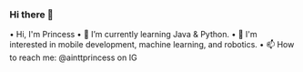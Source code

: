 ### Hi there 👋

• Hi, I'm Princess
• 🌱 I’m currently learning Java & Python.
• 👀 I'm interested in mobile development, machine learning, and robotics.
• 📫 How to reach me: @ainttprincess on IG
<!--
**youth-of-may/youth-of-may** is a ✨ _special_ ✨ repository because its `README.md` (this file) appears on your GitHub profile.

Here are some ideas to get you started:

- 🔭 I’m currently working on ...
- 🌱 I’m currently learning ...
- 👯 I’m looking to collaborate on ...
- 🤔 I’m looking for help with ...
- 💬 Ask me about ...
- 📫 How to reach me: ...
- 😄 Pronouns: ...
- ⚡ Fun fact: ...
-->
